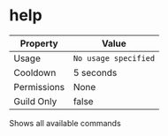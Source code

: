 # help

| Property | Value |
|----------|-------|
| Usage | `No usage specified` |
| Cooldown | 5 seconds |
| Permissions | None |
| Guild Only | false |

Shows all available commands